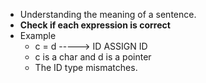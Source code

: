 - Understanding the meaning of a sentence.
- **Check if each expression is correct**
- Example
	- c = d  -----> ID ASSIGN ID
	- c is a char and d is a pointer
	- The ID type mismatches.
